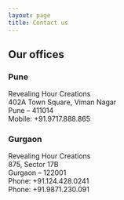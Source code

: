 ```yaml
---
layout: page
title: Contact us
---
```


<h2>Our offices</h2>

<div class="addresses">
  <div>
    <h3>Pune</h3>
    <div>
      Revealing Hour Creations<br/>
      402A Town Square, Viman Nagar<br/>
      Pune – 411014<br/>
      Mobile: +91.9717.888.865
    </div>
  </div>

  <div>
    <h3>Gurgaon</h3>
    <div>
      Revealing Hour Creations<br/>
      875, Sector 17B<br/>
      Gurgaon – 122001<br/>
      Phone: +91.124.428.0241<br/>
      Phone: +91.9871.230.091
    </div>
  </div>
</div>  
